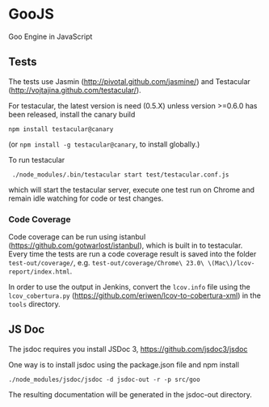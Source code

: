 GooJS
=====

Goo Engine in JavaScript


Tests
-----

The tests use Jasmin (http://pivotal.github.com/jasmine/) and Testacular (http://vojtajina.github.com/testacular/).

For testacular, the latest version is need (0.5.X) unless version >=0.6.0 has been released, install the canary build

    npm install testacular@canary

(or `npm install -g testacular@canary`, to install globally.)

To run testacular

     ./node_modules/.bin/testacular start test/testacular.conf.js

which will start the testacular server, execute one test run on Chrome and remain idle watching for code or test changes.


### Code Coverage

Code coverage can be run using istanbul (https://github.com/gotwarlost/istanbul), which is built in to testacular. Every time the tests are run a code coverage result is saved into the folder `test-out/coverage/`, e.g. `test-out/coverage/Chrome\ 23.0\ \(Mac\)/lcov-report/index.html`.

In order to use the output in Jenkins, convert the `lcov.info` file using the `lcov_cobertura.py` (https://github.com/eriwen/lcov-to-cobertura-xml) in the `tools` directory.

JS Doc
------
The jsdoc requires you install JSDoc 3, https://github.com/jsdoc3/jsdoc

One way is to install jsdoc using the package.json file and npm install

    ./node_modules/jsdoc/jsdoc -d jsdoc-out -r -p src/goo

The resulting documentation will be generated in the jsdoc-out directory.
